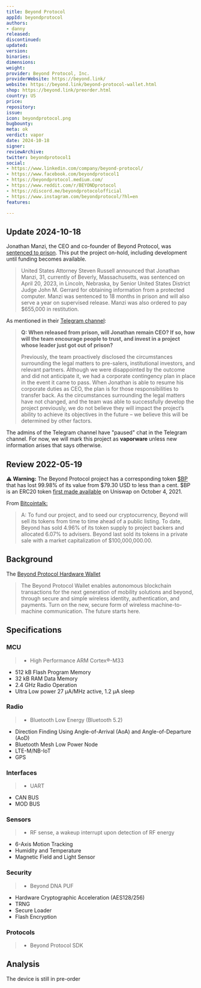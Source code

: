 ```yaml
---
title: Beyond Protocol
appId: beyondprotocol
authors:
- danny
released: 
discontinued: 
updated: 
version: 
binaries: 
dimensions: 
weight: 
provider: Beyond Protocol, Inc.
providerWebsite: https://beyond.link/
website: https://beyond.link/beyond-protocol-wallet.html
shop: https://beyond.link/preorder.html
country: US
price: 
repository: 
issue: 
icon: beyondprotocol.png
bugbounty: 
meta: ok
verdict: vapor
date: 2024-10-18
signer: 
reviewArchive: 
twitter: beyondprotocol1
social:
- https://www.linkedin.com/company/beyond-protocol/
- https://www.facebook.com/beyondprotocol1
- https://beyondprotocol.medium.com/
- https://www.reddit.com/r/BEYONDprotocol
- https://discord.me/beyondprotocolofficial
- https://www.instagram.com/beyondprotocol/?hl=en
features: 

---
```


## Update 2024-10-18

Jonathan Manzi, the CEO and co-founder of Beyond Protocol, was [sentenced to prison](https://www.justice.gov/usao-ne/pr/massachusetts-man-sentenced-computer-intrusion). This put the project on-hold, including development until funding becomes available. 

> United States Attorney Steven Russell announced that Jonathan Manzi, 31, currently of Beverly, Massachusetts, was sentenced on April 20, 2023, in Lincoln, Nebraska, by Senior United States District Judge John M. Gerrard for obtaining information from a protected computer.  Manzi was sentenced to 18 months in prison and will also serve a year on supervised release. Manzi was also ordered to pay $655,000 in restitution. 

As mentioned in their [Telegram channel](https://t.me/beyondprotocol):

> **Q: When released from prison, will Jonathan remain CEO? If so, how will the team encourage people to trust, and invest in a project whose leader just got out of prison?** 
>
> Previously, the team proactively disclosed the circumstances surrounding the legal matters to pre-salers, institutional investors, and relevant partners. Although we were disappointed by the outcome and did not anticipate it, we had a corporate contingency plan in place in the event it came to pass. When Jonathan is able to resume his corporate duties as CEO, the plan is for those responsibilities to transfer back. As the circumstances surrounding the legal matters have not changed, and the team was able to successfully develop the project previously, we do not believe they will impact the project’s ability to achieve its objectives in the future – we believe this will be determined by other factors.

The admins of the Telegram channel have "paused" chat in the Telegram channel. For now, we will mark this project as **vaporware** unless new information arises that says otherwise.

## Review 2022-05-19

**⚠️ Warning:** The Beyond Protocol project has a corresponding token [$BP](https://www.coinbase.com/price/beyond-protocol) that has lost 99.98% of its value from $79.30 USD to less than a cent. $BP is an ERC20 token [first made available](https://beyondprotocol.medium.com/important-tge-updates-token-distribution-exchange-info-8bd64f3a48fd) on Uniswap on October 4, 2021.

From [Bitcointalk:](https://bitcointalk.org/index.php?topic=5331942.0)

> A: To fund our project, and to seed our cryptocurrency, Beyond will sell its tokens from time to time ahead of a public listing. To date, Beyond has sold 4.96% of its token supply to project backers and allocated 6.07% to advisers. Beyond last sold its tokens in a private sale with a market capitalization of $100,000,000.00.

## Background 

The [Beyond Protocol Hardware Wallet](https://beyond.link/beyond-protocol-wallet.html)

> The Beyond Protocol Wallet enables autonomous blockchain transactions for the next generation of mobility solutions and beyond, through secure and simple wireless identity, authentication, and payments. Turn on the new, secure form of wireless machine-to-machine communication. The future starts here.

## Specifications

### MCU

>- High Performance ARM Cortex®-M33
- 512 kB Flash Program Memory
- 32 kB RAM Data Memory
- 2.4 GHz Radio Operation
- Ultra Low power 27 µA/MHz active, 1.2 µA sleep

### Radio

>- Bluetooth Low Energy (Bluetooth 5.2)
- Direction Finding Using Angle-of-Arrival (AoA) and Angle-of-Departure (AoD)
- Bluetooth Mesh Low Power Node
- LTE-M/NB-IoT
- GPS

### Interfaces

>- UART
- CAN BUS
- MOD BUS

### Sensors

>- RF sense, a wakeup interrupt upon detection of RF energy
- 6-Axis Motion Tracking
- Humidity and Temperature
- Magnetic Field and Light Sensor

### Security

>- Beyond DNA PUF
- Hardware Cryptographic Acceleration (AES128/256)
- TRNG
- Secure Loader
- Flash Encryption

### Protocols

> - Beyond Protocol SDK

## Analysis 

The device is still in pre-order




